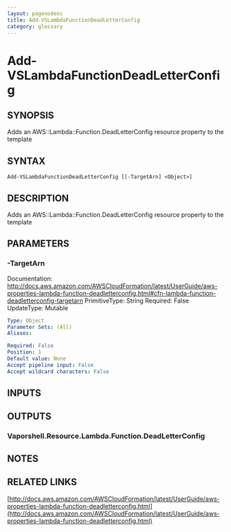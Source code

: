 ```yaml
---
layout: pagenodesc
title: Add-VSLambdaFunctionDeadLetterConfig
category: glossary
---
```


# Add-VSLambdaFunctionDeadLetterConfig

## SYNOPSIS
Adds an AWS::Lambda::Function.DeadLetterConfig resource property to the template

## SYNTAX

```
Add-VSLambdaFunctionDeadLetterConfig [[-TargetArn] <Object>]
```

## DESCRIPTION
Adds an AWS::Lambda::Function.DeadLetterConfig resource property to the template

## PARAMETERS

### -TargetArn
Documentation: http://docs.aws.amazon.com/AWSCloudFormation/latest/UserGuide/aws-properties-lambda-function-deadletterconfig.html#cfn-lambda-function-deadletterconfig-targetarn
PrimitiveType: String
Required: False
UpdateType: Mutable

```yaml
Type: Object
Parameter Sets: (All)
Aliases: 

Required: False
Position: 1
Default value: None
Accept pipeline input: False
Accept wildcard characters: False
```

## INPUTS

## OUTPUTS

### Vaporshell.Resource.Lambda.Function.DeadLetterConfig

## NOTES

## RELATED LINKS

[http://docs.aws.amazon.com/AWSCloudFormation/latest/UserGuide/aws-properties-lambda-function-deadletterconfig.html](http://docs.aws.amazon.com/AWSCloudFormation/latest/UserGuide/aws-properties-lambda-function-deadletterconfig.html)

